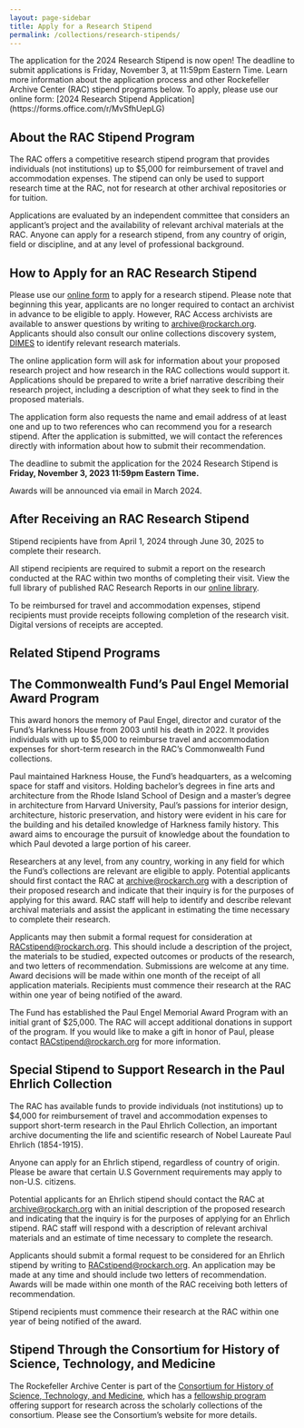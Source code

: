 ```yaml
---
layout: page-sidebar
title: Apply for a Research Stipend
permalink: /collections/research-stipends/
---
```


<div class="alert">
The application for the 2024 Research Stipend is now open! The deadline to submit applications is Friday, November 3, at 11:59pm Eastern Time. Learn more information about the application process and other Rockefeller Archive Center (RAC) stipend programs below. To apply, please use our online form:
[2024 Research Stipend Application](https://forms.office.com/r/MvSfhUepLG)
</div>

## About the RAC Stipend Program

The RAC offers a competitive research stipend program that provides individuals (not institutions) up to $5,000 for reimbursement of travel and accommodation expenses. The stipend can only be used to support research time at the RAC, not for research at other archival repositories or for tuition.

Applications are evaluated by an independent committee that considers an applicant’s project and the availability of relevant archival materials at the RAC. Anyone can apply for a research stipend, from any country of origin, field or discipline, and at any level of professional background. 

## How to Apply for an RAC Research Stipend

Please use our [online form](https://forms.office.com/r/MvSfhUepLG) to apply for a research stipend. Please note that beginning this year, applicants are no longer required to contact an archivist in advance to be eligible to apply. However, RAC Access archivists are available to answer questions by writing to [archive@rockarch.org](mailto:archive@rockarch.org). Applicants should also consult our online collections discovery system, [DIMES](dimes.rockarch.org) to identify relevant research materials.

The online application form will ask for information about your proposed research project and how research in the RAC collections would support it. Applications should be prepared to write a brief narrative describing their research project, including a description of what they seek to find in the proposed materials.

The application form also requests the name and email address of at least one and up to two references who can recommend you for a research stipend. After the application is submitted, we will contact the references directly with information about how to submit their recommendation.

The deadline to submit the application for the 2024 Research Stipend is **Friday, November 3, 2023 11:59pm Eastern Time.**

Awards will be announced via email in March 2024.

## After Receiving an RAC Research Stipend

Stipend recipients have from April 1, 2024 through June 30, 2025 to complete their research.

All stipend recipients are required to submit a report on the research conducted at the RAC within two months of completing their visit. View the full library of published RAC Research Reports in our [online library](https://rockarch.issuelab.org).

To be reimbursed for travel and accommodation expenses, stipend recipients must provide receipts following completion of the research visit. Digital versions of receipts are accepted.

## Related Stipend Programs

## The Commonwealth Fund’s Paul Engel Memorial Award Program

This award honors the memory of Paul Engel, director and curator of the Fund’s Harkness House from 2003 until his death in 2022. It provides individuals with up to $5,000 to reimburse travel and accommodation expenses for short-term research in the RAC’s Commonwealth Fund collections.

Paul maintained Harkness House, the Fund’s headquarters, as a welcoming space for staff and visitors. Holding bachelor’s degrees in fine arts and architecture from the Rhode Island School of Design and a master’s degree in architecture from Harvard University, Paul’s passions for interior design, architecture, historic preservation, and history were evident in his care for the building and his detailed knowledge of Harkness family history. This award aims to encourage the pursuit of knowledge about the foundation to which Paul devoted a large portion of his career.

Researchers at any level, from any country, working in any field for which the Fund’s collections are relevant are eligible to apply. Potential applicants should first contact the RAC at [archive@rockarch.org](mailto:archive@rockarch.org) with a description of their proposed research and indicate that their inquiry is for the purposes of applying for this award. RAC staff will help to identify and describe relevant archival materials and assist the applicant in estimating the time necessary to complete their research.

Applicants may then submit a formal request for consideration at [RACstipend@rockarch.org](mailto:RACstipend@rockarch.org). This should include a description of the project, the materials to be studied, expected outcomes or products of the research, and two letters of recommendation. Submissions are welcome at any time. Award decisions will be made within one month of the receipt of all application materials. Recipients must commence their research at the RAC within one year of being notified of the award.

The Fund has established the Paul Engel Memorial Award Program with an initial grant of $25,000. The RAC will accept additional donations in support of the program. If you would like to make a gift in honor of Paul, please contact [RACstipend@rockarch.org](mailto:RACstipend@rockarch.org) for more information. 

## Special Stipend to Support Research in the Paul Ehrlich Collection

The RAC has available funds to provide individuals (not institutions) up to $4,000 for reimbursement of travel and accommodation expenses to support short-term research in the Paul Ehrlich Collection, an important archive documenting the life and scientific research of Nobel Laureate Paul Ehrlich (1854-1915).

Anyone can apply for an Ehrlich stipend, regardless of country of origin. Please be aware that certain U.S Government requirements may apply to non-U.S. citizens.

Potential applicants for an Ehrlich stipend should contact the RAC at [archive@rockarch.org](mailto:archive@rockarch.org) with an initial description of the proposed research and indicating that the inquiry is for the purposes of applying for an Ehrlich stipend. RAC staff will respond with a description of relevant archival materials and an estimate of time necessary to complete the research.

Applicants should submit a formal request to be considered for an Ehrlich stipend by writing to [RACstipend@rockarch.org](mailto:RACstipend@rockarch.org). An application may be made at any time and should include two letters of recommendation. Awards will be made within one month of the RAC receiving both letters of recommendation.

Stipend recipients must commence their research at the RAC within one year of being notified of the award.

## Stipend Through the Consortium for History of Science, Technology, and Medicine

The Rockefeller Archive Center is part of the [Consortium for History of Science, Technology, and Medicine](https://www.chstm.org/), which has a [fellowship program](https://www.chstm.org/fellowships/chstm-fellowships) offering support for research across the scholarly collections of the consortium. Please see the Consortium’s website for more details.  
